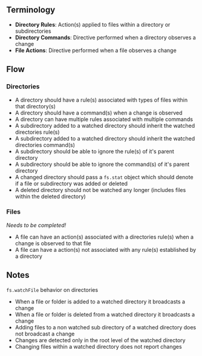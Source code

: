 ## Terminology ##

* **Directory Rules**: Action(s) applied to files within a directory or subdirectories
* **Directory Commands**: Directive performed when a directory observes a change
* **File Actions**: Directive performed when a file observes a change


## Flow ##

### Directories ###

* A directory should have a rule(s) associated with types of files within that directory(s)
* A directory should have a command(s) when a change is observed
* A directory can have multiple rules associated with multiple commands
* A subdirectory added to a watched directory should inherit the watched directories rule(s)
* A subdirectory added to a watched directory should inherit the watched directories command(s)
* A subdirectory should be able to ignore the rule(s) of it's parent directory
* A subdirectory should be able to ignore the command(s) of it's parent directory
* A changed directory should pass a `fs.stat` object which should denote if a file or subdirectory was added or deleted
* A deleted directory should not be watched any longer (includes files within the deleted directory)


### Files ###

*Needs to be completed!*

* A file can have an action(s) associated with a directories rule(s) when a change is observed to that file
* A file can have a action(s) not associated with any rule(s) established by a directory


## Notes ##

`fs.watchFile` behavior on directories

* When a file or folder is added to a watched directory it broadcasts a change
* When a file or folder is deleted from a watched directory it broadcasts a change
* Adding files to a non watched sub directory of a watched directory does not broadcast a change
* Changes are detected only in the root level of the watched directory
* Changing files within a watched directory does not report changes




